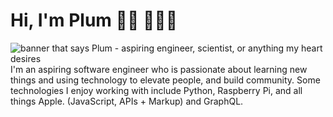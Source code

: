 # Hi, I'm Plum 👋🏾 👩🏾‍💻

<img src="" alt="banner that says Plum - aspiring engineer, scientist, or anything my heart desires">
I'm an aspiring software engineer who is passionate about learning new things and using technology to elevate people, and build community. Some technologies I enjoy working with include Python, Raspberry Pi, and all things Apple.  (JavaScript, APIs + Markup) and GraphQL. 
